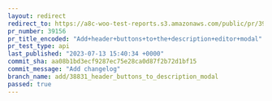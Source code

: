 ```yaml
---
layout: redirect
redirect_to: https://a8c-woo-test-reports.s3.amazonaws.com/public/pr/39156/api/index.html
pr_number: 39156
pr_title_encoded: "Add+header+buttons+to+the+description+editor+modal"
pr_test_type: api
last_published: "2023-07-13 15:40:34 +0000"
commit_sha: aa08b1bd3ecf9287ec75e28ca0d87f2b72d1bf15
commit_message: "Add changelog"
branch_name: add/38831_header_buttons_to_description_modal
passed: true
---
```

